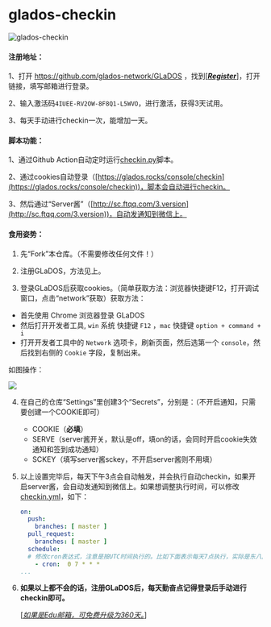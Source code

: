 # glados-checkin
![glados-checkin](https://github.com/hbstarjason/glados-checkin/workflows/glados-checkin/badge.svg)

#### 注册地址：

1、打开 https://github.com/glados-network/GLaDOS ，找到[<u>***Register***</u>]，打开链接，填写邮箱进行登录。

2、输入激活码`4IUEE-RV2OW-8F8Q1-L5WVO`，进行激活，获得3天试用。

3、每天手动进行checkin一次，能增加一天。



#### 脚本功能：

1、通过Github Action自动定时运行[checkin.py](https://github.com/hbstarjason/glados-checkin/blob/master/checkin.py)脚本。

2、通过cookies自动登录（[https://glados.rocks/console/checkin](https://glados.rocks/console/checkin))，脚本会自动进行checkin。

3、然后通过“Server酱”（[http://sc.ftqq.com/3.version](http://sc.ftqq.com/3.version))，自动发通知到微信上。



#### 食用姿势：

1. 先“Fork”本仓库。（不需要修改任何文件！）

2. 注册GLaDOS，方法见上。

3. 登录GLaDOS后获取cookies。（简单获取方法：浏览器快捷键F12，打开调试窗口，点击“network”获取）获取方法：

+ 首先使用 Chrome 浏览器登录 GLaDOS
+ 然后打开开发者工具, `win` 系统 快捷键 `F12` ，`mac` 快捷键 `option + command + i`
+ 打开开发者工具中的 `Network` 选项卡，刷新页面，然后选第一个 `console`，然后找到右侧的 `Cookie` 字段，复制出来。

如图操作：

![](https://cdn.jsdelivr.net/gh/yangchuansheng/imghosting/img/20200802090832.png)

4. 在自己的仓库“Settings”里创建3个“Secrets”，分别是：（不开启通知，只需要创建一个COOKIE即可）

   - COOKIE（**必填**）
   - SERVE（server酱开关，默认是off，填on的话，会同时开启cookie失效通知和签到成功通知）
   - SCKEY（填写server酱sckey，不开启server酱则不用填）

5. 以上设置完毕后，每天下午3点会自动触发，并会执行自动checkin，如果开启server酱，会自动发通知到微信上。如果想调整执行时间，可以修改[checkin.yml](.github/workflows/checkin.yml)，如下：
   ```yaml
   on:
     push:
       branches: [ master ]
     pull_request:
       branches: [ master ]
     schedule:
     # 修改cron表达式，注意是按UTC时间执行的。比如下面表示每天7点执行，实际是东八区的15点执行
       - cron:  0 7 * * * 
   ...
   ```

6. **如果以上都不会的话，注册GLaDOS后，每天勤奋点记得登录后手动进行checkin即可。**

   [*<u>如果是Edu邮箱，可免费升级为360天。</u>*]
